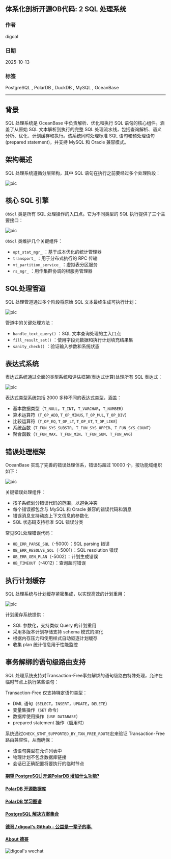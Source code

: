 ## 体系化剖析开源OB代码: 2 SQL 处理系统     
                                                
### 作者                                                
digoal                                                
                                                
### 日期                                                
2025-10-13                                               
                                                
### 标签                                                
PostgreSQL , PolarDB , DuckDB , MySQL , OceanBase                      
                                                
----                                                
                                                
## 背景            
SQL 处理系统是 OceanBase 中负责解析、优化和执行 SQL 语句的核心组件。涵盖了从原始 SQL 文本解析到执行的完整 SQL 处理流水线，包括查询解析、语义分析、优化、计划缓存和执行。该系统同时处理标准 SQL 语句和预处理语句(prepared statement)，并支持 MySQL 和 Oracle 兼容模式。  
  
## 架构概述  
SQL 处理系统遵循分层架构，其中 SQL 语句在执行之前要经过多个处理阶段：  
  
![pic](20251013_07_pic_001.jpg)    
  
## 核心 SQL 引擎  
`ObSql` 类是所有 SQL 处理操作的入口点。它为不同类型的 SQL 执行提供了三个主要接口：  
  
![pic](20251013_07_pic_002.jpg)    
  
`ObSql` 类维护几个关键组件：  
- `opt_stat_mgr_` ：基于成本优化的统计管理器  
- `transport_` ：用于分布式执行的 RPC 传输  
- `vt_partition_service_` ：虚拟表分区服务  
- `rs_mgr_` ：用作集群协调的根服务管理器  
  
## SQL处理管道  
SQL 处理管道通过多个阶段将原始 SQL 文本最终生成可执行计划：  
  
![pic](20251013_07_pic_003.jpg)    
  
管道中的关键处理方法：  
- `handle_text_query()` ：SQL 文本查询处理的主入口点  
- `fill_result_set()` ：使用字段元数据和执行计划填充结果集  
- `sanity_check()` ：验证输入参数和系统状态  
  
## 表达式系统  
表达式系统通过全面的类型系统和评估框架(表达式计算)处理所有 SQL 表达式：  
  
![pic](20251013_07_pic_004.jpg)    
  
表达式类型系统包括 2000 多种不同的表达式类型，涵盖：  
- 基本数据类型（`T_NULL`，`T_INT`，`T_VARCHAR`，`T_NUMBER`）  
- 算术运算符（`T_OP_ADD`, `T_OP_MINUS`, `T_OP_MUL`, `T_OP_DIV`）  
- 比较运算符（`T_OP_EQ`, `T_OP_LT`, `T_OP_GT`, `T_OP_LIKE`）  
- 系统函数（`T_FUN_SYS_SUBSTR`、`T_FUN_SYS_UPPER`、`T_FUN_SYS_COUNT`）  
- 聚合函数（`T_FUN_MAX`、`T_FUN_MIN`、`T_FUN_SUM`、`T_FUN_AVG`）  
  
## 错误处理框架  
OceanBase 实现了完善的错误处理体系，错误码超过 10000 个，按功能域组织如下：  
  
![pic](20251013_07_pic_005.jpg)    
  
关键错误处理组件：  
- 按子系统划分错误代码的范围，以避免冲突  
- 每个错误都包含与 MySQL 和 Oracle 兼容的错误代码和消息  
- 错误消息支持动态上下文信息的参数化  
- SQL 状态码支持标准 SQL 错误分类  
  
常见SQL处理错误代码：  
- `OB_ERR_PARSE_SQL`（-5000）：SQL parsing 错误  
- `OB_ERR_RESOLVE_SQL`（-5001）：SQL resolution 错误  
- `OB_ERR_GEN_PLAN`（-5002）：计划生成错误  
- `OB_TIMEOUT`（-4012）：查询超时错误  
  
## 执行计划缓存  
SQL 处理系统与计划缓存紧密集成，以实现高效的计划重用：  
  
![pic](20251013_07_pic_006.jpg)    
  
计划缓存系统提供：  
- SQL 参数化，支持类似 Query 的计划重用  
- 采用多版本计划存储支持 schema 模式的演化  
- 根据内存压力和使用样式自动驱逐计划缓存  
- 收集 plan 统计信息用于性能监控  
  
## 事务解绑的语句级路由支持  
SQL 处理系统支持对Transaction-Free事务解绑的语句级路由特殊处理，允许在临时节点上执行某些语句：  
  
Transaction-Free 仅支持特定语句类型：  
- DML 语句（`SELECT`，`INSERT`，`UPDATE`，`DELETE`）  
- 变量集操作（`SET` 命令）  
- 数据库使用操作（`USE DATABASE`）  
- prepared statement 操作（启用时）  
  
系统通过`CHECK_STMT_SUPPORTED_BY_TXN_FREE_ROUTE`宏来验证 Transaction-Free 路由兼容性，从而确保：  
- 该语句类型在允许列表中  
- 物理计划不包含数据库链接  
- 会话已正确配置将要执行的临时节点  
      
#### [期望 PostgreSQL|开源PolarDB 增加什么功能?](https://github.com/digoal/blog/issues/76 "269ac3d1c492e938c0191101c7238216")
  
  
#### [PolarDB 开源数据库](https://openpolardb.com/home "57258f76c37864c6e6d23383d05714ea")
  
  
#### [PolarDB 学习图谱](https://www.aliyun.com/database/openpolardb/activity "8642f60e04ed0c814bf9cb9677976bd4")
  
  
#### [PostgreSQL 解决方案集合](../201706/20170601_02.md "40cff096e9ed7122c512b35d8561d9c8")
  
  
#### [德哥 / digoal's Github - 公益是一辈子的事.](https://github.com/digoal/blog/blob/master/README.md "22709685feb7cab07d30f30387f0a9ae")
  
  
#### [About 德哥](https://github.com/digoal/blog/blob/master/me/readme.md "a37735981e7704886ffd590565582dd0")
  
  
![digoal's wechat](../pic/digoal_weixin.jpg "f7ad92eeba24523fd47a6e1a0e691b59")
  
